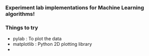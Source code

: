 ### Experiment lab implementations for Machine Learning algorithms!

### Things to try
* pylab : To plot the data
* matplotlib : Python 2D plotting library
* 